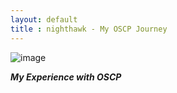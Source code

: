 ```yaml
---
layout: default
title : nighthawk - My OSCP Journey
---
```


![image](https://github.com/user-attachments/assets/44c9797c-7174-4cfa-9448-f37acf740dd9)

_**My Experience with OSCP**_

